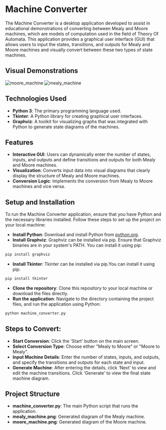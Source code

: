 # Machine Converter

The Machine Converter is a desktop application developed to assist in educational demonstrations of converting between Mealy and Moore machines, which are models of computation used in the field of Theory Of Automata. This application provides a graphical user interface (GUI) that allows users to input the states, transitions, and outputs for Mealy and Moore machines and visually convert between these two types of state machines.

## Visual Demonstrations
![moore_machine](https://github.com/khair01/Theory-Of-Automata/assets/137539863/80ad6c0a-1047-4b05-a62a-1a7f8f6c6748)       ![mealy_machine](https://github.com/khair01/Theory-Of-Automata/assets/137539863/c8fe44e8-7496-4b37-8795-cf190adf0c57)



## Technologies Used
- **Python 3**: The primary programming language used.
- **Tkinter**: A Python library for creating graphical user interfaces.
- **Graphviz**: A toolkit for visualizing graphs that was integrated with Python to generate state diagrams of the machines.

## Features
- **Interactive GUI**: Users can dynamically enter the number of states, inputs, and outputs and define transitions and outputs for both Mealy and Moore machines.
- **Visualization**: Converts input data into visual diagrams that clearly display the structure of Mealy and Moore machines.
- **Conversion Logic**: Implements the conversion from Mealy to Moore machines and vice versa.

## Setup and Installation
To run the Machine Converter application, ensure that you have Python and the necessary libraries installed. 
Follow these steps to set up the project on your local machine:
- **Install Python**: Download and install Python from [python.org]().
- **Install Graphviz**: Graphviz can be installed via pip. Ensure that Graphviz binaries are in your system's PATH. You can install it using pip:
```bash
pip install graphviz
```
- **Install Tkinter**: Tkinter can be installed via pip.You can install it using pip:
```bash
pip install tkinter
```
- **Clone the repository**: Clone this repository to your local machine or download the files directly.
- **Run the application**: Navigate to the directory containing the project files, and run the application using Python:
```bash
python machine_converter.py
```

## Steps to Convert:
- **Start Conversion**: Click the 'Start' button on the main screen.
- **Select Conversion Type**: Choose either "Mealy to Moore" or "Moore to Mealy".
- **Input Machine Details**: Enter the number of states, inputs, and outputs, and specify the transitions and outputs for each state and input.
- **Generate Machine**: After entering the details, click 'Next' to view and edit the machine transitions. Click 'Generate' to view the final state machine diagram.

## Project Structure
- **machine_converter.py**: The main Python script that runs the application.
- **mealy_machine.png**: Generated diagram of the Mealy machine.
- **moore_machine.png**: Generated diagram of the Moore machine.

